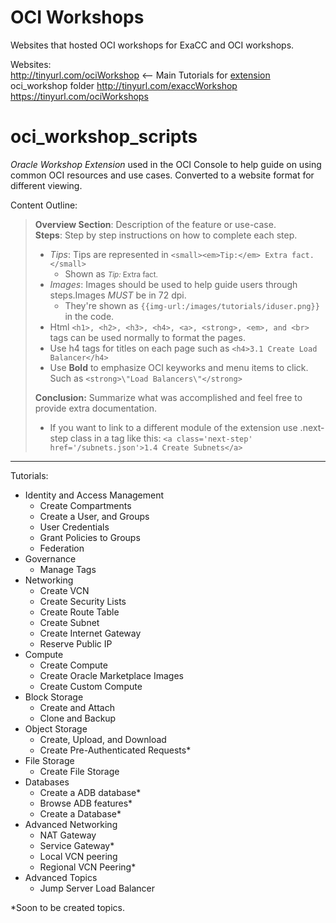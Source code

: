 # OCI Workshops 

Websites that hosted OCI workshops for ExaCC and OCI workshops. 

Websites:  
http://tinyurl.com/ociWorkshop <-- Main Tutorials for [extension](https://chrome.google.com/webstore/detail/oci-workshop-extension/pjonegmmmclaihfglajojmfcpfambpcd) oci_workshop folder
http://tinyurl.com/exaccWorkshop  
https://tinyurl.com/ociWorkshops


# oci_workshop_scripts

_Oracle Workshop Extension_ used in the OCI Console to help guide on using common OCI resources and use cases. Converted to a website format for different viewing. 

Content Outline: 
> **Overview Section**: Description of the feature or use-case.   
> **Steps**: Step by step instructions on how to complete each step.  
> * *Tips*: Tips are represented in ```<small><em>Tip:</em> Extra fact.</small>```  
>   * Shown as <small>*Tip:* Extra fact.</small>   
>* *Images*: Images should be used to help guide users through steps.Images *MUST* be in 72 dpi.
>   * They're shown as `{{img-url:/images/tutorials/iduser.png}}` in the code. 
>* Html `<h1>, <h2>, <h3>, <h4>, <a>, <strong>, <em>, and <br>` tags can be used normally to format the pages.  
>* Use h4 tags for titles on each page such as `<h4>3.1 Create Load Balancer</h4>`  
>* Use **Bold** to emphasize OCI keyworks and menu items to click. Such as `<strong>\"Load Balancers\"</strong>`  
>
>**Conclusion:** Summarize what was accomplished and feel free to provide extra documentation.    
>* If you want to link to a different module of the extension use .next-step class in a tag like this: `<a class='next-step' href='/subnets.json'>1.4 Create Subnets</a>`


<hr>

Tutorials:
* Identity and Access Management
   * Create Compartments
   * Create a User, and Groups
   * User Credentials
   * Grant Policies to Groups
   * Federation
* Governance
   * Manage Tags
* Networking
   * Create VCN
   * Create Security Lists 
   * Create Route Table
   * Create Subnet
   * Create Internet Gateway
   * Reserve Public IP
* Compute
  * Create Compute
  * Create Oracle Marketplace Images
  * Create Custom Compute
* Block Storage 
   * Create and Attach
   * Clone and Backup
* Object Storage 
   * Create, Upload, and Download
   * Create Pre-Authenticated Requests*
* File Storage
   * Create File Storage
* Databases
   * Create a ADB database* 
   * Browse ADB features*
   * Create a Database* 
* Advanced Networking
   * NAT Gateway 
   * Service Gateway* 
   * Local VCN peering
   * Regional VCN Peering*
* Advanced Topics
   * Jump Server Load Balancer

 *Soon to be created topics.
   
    



    

